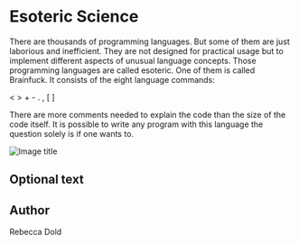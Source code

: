 <!-- BEGIN TITLE -->
# Esoteric Science
<!-- END TITLE -->

<!-- BEGIN BODY -->
There are thousands of programming languages. But some of them are just laborious and inefficient. They are not designed for practical usage but to implement different aspects of unusual language concepts. Those programming languages are called esoteric. One of them is called Brainfuck. It consists of the eight language commands:

<  > + -  . , [ ]

There are more comments needed to explain the code than the size of the code itself.
It is possible to write any program with this language the question solely is if one wants to.
<!-- END BODY -->


![Image title](../images/Image-116-esoteric-programming-languages.png)


## Optional text
<!-- BEGIN OPTIONAL -->
<!-- END OPTIONAL -->



## Author
<!-- BEGIN AUTHOR -->
Rebecca Dold
<!-- END AUTHOR -->
